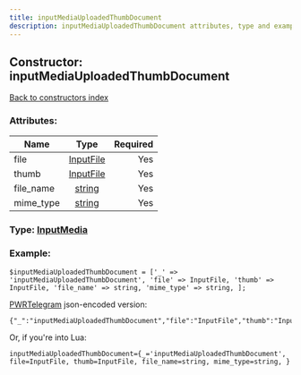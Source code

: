 ```yaml
---
title: inputMediaUploadedThumbDocument
description: inputMediaUploadedThumbDocument attributes, type and example
---
```

## Constructor: inputMediaUploadedThumbDocument  
[Back to constructors index](index.md)



### Attributes:

| Name     |    Type       | Required |
|----------|:-------------:|---------:|
|file|[InputFile](../types/InputFile.md) | Yes|
|thumb|[InputFile](../types/InputFile.md) | Yes|
|file\_name|[string](../types/string.md) | Yes|
|mime\_type|[string](../types/string.md) | Yes|



### Type: [InputMedia](../types/InputMedia.md)


### Example:

```
$inputMediaUploadedThumbDocument = ['_' => 'inputMediaUploadedThumbDocument', 'file' => InputFile, 'thumb' => InputFile, 'file_name' => string, 'mime_type' => string, ];
```  

[PWRTelegram](https://pwrtelegram.xyz) json-encoded version:

```
{"_":"inputMediaUploadedThumbDocument","file":"InputFile","thumb":"InputFile","file_name":"string","mime_type":"string"}
```


Or, if you're into Lua:  


```
inputMediaUploadedThumbDocument={_='inputMediaUploadedThumbDocument', file=InputFile, thumb=InputFile, file_name=string, mime_type=string, }

```


